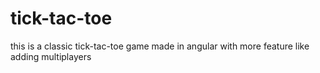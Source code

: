 # tick-tac-toe
this is a classic tick-tac-toe game made in angular with more feature like adding multiplayers
